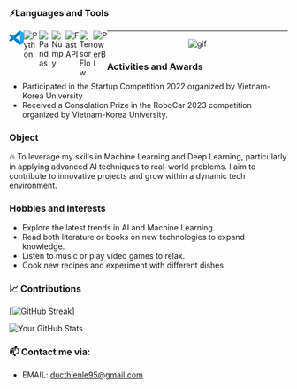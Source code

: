 <!-- ### Hi, I'm THIEN LE <img src="https://media.giphy.com/media/hvRJCLFzcasrR4ia7z/giphy.gif" width="25px">  -->
### :zap:Languages and Tools
<img align="left" title="Visual Studio Code" alt="Visual Studio Code" width="26px" src="https://raw.githubusercontent.com/github/explore/80688e429a7d4ef2fca1e82350fe8e3517d3494d/topics/visual-studio-code/visual-studio-code.png" />
<!--<img align="left" title="Node JS" alt="NodeJS" width="28px" src="https://images.g2crowd.com/uploads/product/image/large_detail/large_detail_f0b606abb6d19089febc9faeeba5bc05/nodejs-development-services.png" /> -->
<img align="left" title="Python" alt="Python" width="28px" src="https://upload.wikimedia.org/wikipedia/commons/thumb/c/c3/Python-logo-notext.svg/115px-Python-logo-notext.svg.png?20220821155029" />
<img align="left" title="Pandas" alt="Pandas" width="23px" src="https://upload.wikimedia.org/wikipedia/commons/thumb/2/22/Pandas_mark.svg/1200px-Pandas_mark.svg.png"/>
<img align="left" title="Numpy" alt="Numpy" width="25px" src="https://cdn.worldvectorlogo.com/logos/numpy-1.svg"/> 
<img align="left" title="FastAPI" alt="FastAPI" width="25px" src="https://repository-images.githubusercontent.com/763672847/372af879-faec-44b6-bc50-6f6b770c12f5"/>
<img align="left" title="Tensor Flow" alt="Tensor Flow" width="25px" src="https://encrypted-tbn0.gstatic.com/images?q=tbn:ANd9GcQRt0OU-18slF5XnJ0no2b9gA8twntZG6UngQ&s"/>
<!--<img align="left" title="Keras" alt="Keras" width="25px" src="https://encrypted-tbn0.gstatic.com/images?q=tbn:ANd9GcS66v5-2j94_LFzHyPcFfyGR2JLOoFrjjicPQ&s"/>
<!-- ###<img align="left" title="Pytorch" alt="Pytorch" width="22px" src="https://encrypted-tbn0.gstatic.com/images?q=tbn:ANd9GcTABCjpuMscLQRv3Qn612CuXy7wBF23Xs9AOQ&s"/> -->
<img align="left" title="PowerBI" alt="PowerBI" width="25px" src="https://upload.wikimedia.org/wikipedia/commons/thumb/c/cf/New_Power_BI_Logo.svg/1024px-New_Power_BI_Logo.svg.png"/><hr>
<p align="center">
  <img alt="gif" src="https://media0.giphy.com/media/v1.Y2lkPTc5MGI3NjExdWxnMTZjOGU2MG1hcmEzcjdqNXdjeXdpbXZzMHlybmV6OGltZXRvYyZlcD12MV9pbnRlcm5hbF9naWZfYnlfaWQmY3Q9Zw/2IudUHdI075HL02Pkk/giphy.gif"/>
</p>

### Activities and Awards
- Participated in the Startup Competition 2022 organized by Vietnam-Korea University
- Received a Consolation Prize in the RoboCar 2023 competition organized by Vietnam-Korea University.

### Object
🔥 To leverage my skills in Machine Learning and Deep Learning, particularly in applying advanced AI techniques to real-world problems. I aim to contribute to innovative projects and grow within a dynamic tech environment.

### Hobbies and Interests
- Explore the latest trends in AI and Machine Learning.
- Read both literature or books on new technologies to expand knowledge.
- Listen to music or play video games to relax.
- Cook new recipes and experiment with different dishes.

### 📈 Contributions

[![GitHub Streak](https://nirzak-streak-stats.vercel.app/?user=Crowz102)]

![Your GitHub Stats](https://github-readme-stats.vercel.app/api?username=Crowz102&show_icons=true&count_private=true&hide=prs&hide_title=true&hide_border=true&theme=dark)

### 📫 Contact me via:
- EMAIL: ducthienle95@gmail.com
